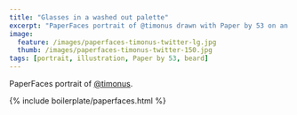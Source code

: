 ```yaml
---
title: "Glasses in a washed out palette"
excerpt: "PaperFaces portrait of @timonus drawn with Paper by 53 on an iPad."
image: 
  feature: /images/paperfaces-timonus-twitter-lg.jpg
  thumb: /images/paperfaces-timonus-twitter-150.jpg
tags: [portrait, illustration, Paper by 53, beard]
---
```


PaperFaces portrait of [@timonus](http://twitter.com/timonus).

{% include boilerplate/paperfaces.html %}